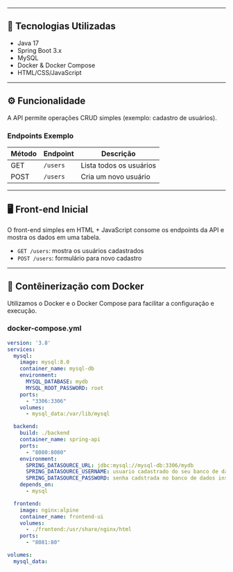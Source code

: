 
---

## 🚀 Tecnologias Utilizadas

- Java 17
- Spring Boot 3.x
- MySQL
- Docker & Docker Compose
- HTML/CSS/JavaScript

---

## ⚙️ Funcionalidade

A API permite operações CRUD simples (exemplo: cadastro de usuários).

### Endpoints Exemplo

| Método | Endpoint     | Descrição              |
|--------|--------------|------------------------|
| GET    | `/users`     | Lista todos os usuários |
| POST   | `/users`     | Cria um novo usuário    |

---

## 🖥️ Front-end Inicial

O front-end simples em HTML + JavaScript consome os endpoints da API e mostra os dados em uma tabela.

- `GET /users`: mostra os usuários cadastrados
- `POST /users`: formulário para novo cadastro

---

## 🐳 Contêinerização com Docker

Utilizamos o Docker e o Docker Compose para facilitar a configuração e execução.

### docker-compose.yml

```yaml
version: '3.8'
services:
  mysql:
    image: mysql:8.0
    container_name: mysql-db
    environment:
      MYSQL_DATABASE: mydb
      MYSQL_ROOT_PASSWORD: root
    ports:
      - "3306:3306"
    volumes:
      - mysql_data:/var/lib/mysql

  backend:
    build: ./backend
    container_name: spring-api
    ports:
      - "8080:8080"
    environment:
      SPRING_DATASOURCE_URL: jdbc:mysql://mysql-db:3306/mydb
      SPRING_DATASOURCE_USERNAME: usuario cadastrado do seu banco de dados instalado
      SPRING_DATASOURCE_PASSWORD: senha cadstrada no banco de dados instalado 
    depends_on:
      - mysql

  frontend:
    image: nginx:alpine
    container_name: frontend-ui
    volumes:
      - ./frontend:/usr/share/nginx/html
    ports:
      - "8081:80"

volumes:
  mysql_data:

